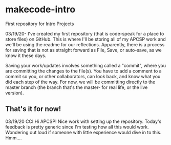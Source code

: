 # makecode-intro
First repository for Intro Projects

03/19/20- I've created my first repository (that is code-speak for a place to store files) on GitHub. This is where I'll be storing all of my APCSP work and we'll be using the readme for our reflections. Apparently, there is a process for saving that is not as straight forward as File, Save, or auto-save, as we know it these days.

Saving your work/updates involves something called a "commit", where you are committing the changes to the file(s). You have to add a comment to a commit so you, or other collaborators, can look back, and know what you did each step of the way. For now, we will be committing directly to the master branch (the branch that's the master- for real life, or the live version).

That's it for now!
---
03/19/20 CCI
Hi APCSP! Nice work with setting up the repository. Today's feedback is pretty generic since I'm testing how all this would work. Wondering out loud if someone with little experience would dive in to this. Hmm....
